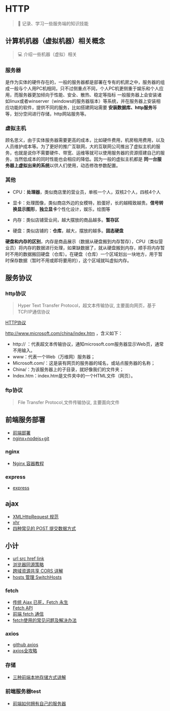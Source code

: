 # HTTP

> :rocket: 记录、学习一些服务端的知识技能

## 计算机机器（虚拟机器）相关概念

> 💻 介绍一些机器（虚拟）相关

### 服务器

是作为实体的硬件存在的，一般的服务器都是部署在专有的机房之中，服务器的组成一般与个人用PC机相同，只不过侧重点不同，个人PC机更侧重于娱乐和个人应用，而服务器更加倾向于性能、安全、散热、稳定等指标
一般服务器上会安装诸如linux或者winserver（windows的服务器版本）等系统，并在服务器上安装相应功能的软件，提供不同的服务，比如搭建网站需要
**安装数据库、http服务**等等，划分空间进行存储，http网站服务等。

### 虚拟主机

顾名思义，由于实体服务器需要更高的成本，比如硬件费用，机房租用费用，以及人员维护成本等。为了更好的推广互联网，大的互联网公司推出了虚拟主机的服务，也就是说你不需要硬件、带宽、运维等就可以使用服务器的资源搭建自己的服务，当然低成本的同时性能也会相应的降低。因为一般的虚拟主机都是
**同一台服务器上虚拟出来的系统**以供人们使用，动态修改参数配置。

### 其他

- CPU：**处理器**，类似商店里的营业员，单核一个人，双核2个人，四核4个人

- 显卡：处理图像，类似商店外边的女模特，脸蛋好，长的越精致越贵。**信号转换显示图形**，**独立显卡**个性化设计，娱乐，绘图等

- 内存：类似店铺营业间，越大摆放的商品越多。**暂存区**

- 硬盘：类似店铺的：**仓库**，越大，摆放的越多。**固态硬盘**

**硬盘和内存的区别**，内存是商品展示（数据从硬盘搬到内存暂存），CPU（类似营业员）将内存的数据进行处理，如果缺数据了，就从硬盘搬到内存，顺手将内存暂时不用的数据搬回硬盘（仓库）。在硬盘（仓库）一个区域划出一块地方，用于暂时保存数据（暂时不用或即将要用的），这个区域就叫虚拟内存。

## 服务协议

### http协议

> Hyper Text Transfer Protocol，超文本传输协议, 主要面向网页，基于TCP/IP通信协议

[HTTP协议](https://www.jianshu.com/p/80e25cb1d81a)

http://www.microsoft.com/china/index.htm ，含义如下：

- http:// ：代表超文本传输协议，通知microsoft.com服务器显示Web页，通常不用输入。
- www：代表一个Web（万维网）服务器；
- Microsoft.com/：这是装有网页的服务器的域名，或站点服务器的名称；
- China/：为该服务器上的子目录，就好像我们的文件夹；
- Index.htm：index.htm是文件夹中的一个HTML文件（网页）。

### ftp协议

> File Transfer Protocol,文件传输协议, 主要面向文件

## 前端服务部署

- [前端部署](https://www.jianshu.com/p/f9e4c73b18ec)
- [nginx+nodejs+git](https://juejin.im/post/5a12881a6fb9a044fd115dd4)

### nginx

- [Nginx 容器教程](http://www.ruanyifeng.com/blog/2018/02/nginx-docker.html)

### express

- [express](http://expressjs.com/zh-cn/)

## ajax

- [XMLHttpRequest 规范](https://xhr.spec.whatwg.org/)
- [xhr](http://javascript.ruanyifeng.com/bom/ajax.html)
- [四种常见的 POST 提交数据方式](https://imququ.com/post/four-ways-to-post-data-in-http.html)

## 小计

- [url src href link](http://mp.weixin.qq.com/s/cUCTTtesmeqTd52aetdnwQ)
- [浏览器同源策略](https://developer.mozilla.org/zh-CN/docs/Web/Security/Same-origin_policy)
- [跨域资源共享 CORS 详解](http://www.ruanyifeng.com/blog/2016/04/cors.html)
- [hosts 管理 SwitchHosts](https://github.com/oldj/SwitchHosts/releases)


### fetch

- [传统 Ajax 已死，Fetch 永生](https://github.com/camsong/blog/issues/2)
- [Fetch API](https://developer.mozilla.org/zh-CN/docs/Web/API/Fetch_API/Using_Fetch)
- [前端 fetch 通信](https://ivweb.io/topic/5855f6a873eaa3986e3f8e2f)
- [fetch使用的常见问题及解决办法](http://www.cnblogs.com/wonyun/p/fetch_polyfill_timeout_jsonp_cookie_progress.html)

### axios

- [github axios](https://github.com/axios/axios)
- [axios全攻略](https://ykloveyxk.github.io/2017/02/25/axios%E5%85%A8%E6%94%BB%E7%95%A5/)

### 存储

- [三种前端本地存储方式讲解](http://mp.weixin.qq.com/s/dnobWOywJanknkGQVurEaw)

### 前端服务器test

- [前端如何拥有自己的服务器](http://mp.weixin.qq.com/s/sHy1oajwy_FDy07sMTFmUA)
